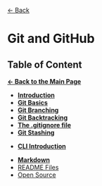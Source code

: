 [&larr; Back](./README.md)

# Git and GitHub

## Table of Content

[**&larr; Back to the Main Page**](./../README.md)

<div></div>

- [**Introduction**](./git-intro.md)
- [**Git Basics**](./git-basics.md)
- [**Git Branching**](./git-branching.md)
- [**Git Backtracking**](./git-backtracking.md)
- [**The .gitignore file**](./git-ignore.md)
- [**Git Stashing**](./git-stashing.md)

<div></div>

- [**CLI Introduction**](./command-line-interface.md)

<div></div>

- [**Markdown**](./markdown.md)
- [README Files](./readme-files.md)
- [Open Source](./open-source.md)

<div></div>

<br>
